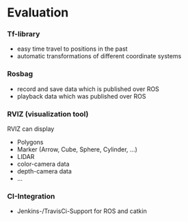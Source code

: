 # Evaluation

### Tf-library

* easy time travel to positions in the past
* automatic transformations of different coordinate systems


### Rosbag

* record and save data which is published over ROS
* playback data which was published over ROS


### RVIZ (visualization tool)

RVIZ can display
* Polygons
* Marker (Arrow, Cube, Sphere, Cylinder, ...)
* LIDAR
* color-camera data
* depth-camera data
* ...


### CI-Integration

* Jenkins-/TravisCi-Support for ROS and catkin